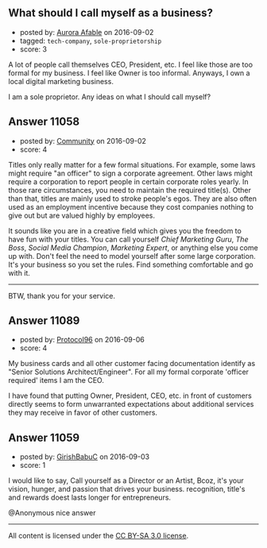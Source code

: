 ## What should I call myself as a business?

- posted by: [Aurora Afable](https://stackexchange.com/users/5912654/aurora-afable) on 2016-09-02
- tagged: `tech-company`, `sole-proprietorship`
- score: 3

A lot of people call themselves CEO, President, etc. I feel like those are too formal for my business. I feel like Owner is too informal. Anyways, I own a local digital marketing business.

I am a sole proprietor. Any ideas on what I should call myself? 


## Answer 11058

- posted by: [Community](https://stackexchange.com/users/-1/community) on 2016-09-02
- score: 4

Titles only really matter for a few formal situations. For example, some laws might require "an officer" to sign a corporate agreement. Other laws might require a corporation to report people in certain corporate roles yearly. In those rare circumstances, you need to maintain the required title(s). Other than that, titles are mainly used to stroke people's egos. They are also often used as an employment incentive because they cost companies nothing to give out but are valued highly by employees.

It sounds like you are in a creative field which gives you the freedom to have fun with your titles. You can call yourself _Chief Marketing Guru_, _The Boss_, _Social Media Champion_, _Marketing Expert_, or anything else you come up with. Don't feel the need to model yourself after some large corporation. It's your business so you set the rules. Find something comfortable and go with it.

---

BTW, thank you for your service.


## Answer 11089

- posted by: [Protocol96](https://stackexchange.com/users/9126188/protocol96) on 2016-09-06
- score: 4

My business cards and all other customer facing documentation identify as "Senior Solutions Architect/Engineer".  For all my formal corporate 'officer required' items I am the CEO.

I have found that putting Owner, President, CEO, etc. in front of customers directly seems to form unwarranted expectations about additional services they may receive in favor of other customers.


## Answer 11059

- posted by: [GirishBabuC](https://stackexchange.com/users/4092955/girishbabuc) on 2016-09-03
- score: 1

I would like to say, Call yourself as a Director or an Artist,
Bcoz, it's your vision, hunger, and passion that drives your business.
recognition, title's and rewards doest lasts longer for entrepreneurs.

@Anonymous nice answer



---

All content is licensed under the [CC BY-SA 3.0 license](https://creativecommons.org/licenses/by-sa/3.0/).
